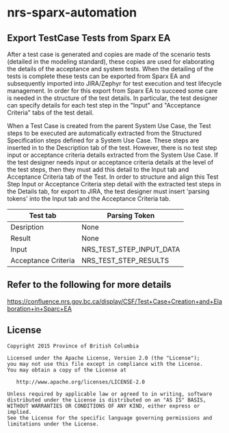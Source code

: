 # nrs-sparx-automation

## Export TestCase Tests from Sparx EA

After a test case is generated and copies are made of the scenario tests
(detailed in the modeling standard), these copies are used for elaborating the
details of the acceptance and system tests. When the detailing of the tests is
complete these tests can be exported from Sparx EA and subsequently imported
into JIRA/Zephyr for test execution and test lifecycle management. In order for
this export from Sparx EA to succeed some care is needed in the structure of the
test details. In particular, the test designer can specify details for each test
step in the "Input" and "Acceptance Criteria" tabs of the test detail.

When a Test Case is created from the parent System Use Case, the Test steps to
be executed are automatically extracted from the Structured Specification steps
defined for a System Use Case. These steps are inserted in to the Description
tab of the test. However, there is no test step input or acceptance criteria
details extracted from the System Use Case. If the test designer needs input or
acceptance criteria details at the level of the test steps, then they must add
this detail to the Input tab and Acceptance Criteria tab of the Test. In order
to structure and align this Test Step Input or Acceptance Criteria step detail
with the extracted test steps in the Details tab, for export to JIRA, the test
designer must insert 'parsing tokens' into the Input tab and the Acceptance
Criteria tab.

Test tab            | Parsing Token
------------------- | -------------
Desription          |  None
Result              | None
Input               | NRS_TEST_STEP_INPUT_DATA
Acceptance Criteria |  NRS_TEST_STEP_RESULTS


## Refer to the following for more details
https://confluence.nrs.gov.bc.ca/display/CSF/Test+Case+Creation+and+Elaboration+in+Sparc+EA

## License

    Copyright 2015 Province of British Columbia

    Licensed under the Apache License, Version 2.0 (the "License");
    you may not use this file except in compliance with the License.
    You may obtain a copy of the License at

       http://www.apache.org/licenses/LICENSE-2.0

    Unless required by applicable law or agreed to in writing, software
    distributed under the License is distributed on an "AS IS" BASIS,
    WITHOUT WARRANTIES OR CONDITIONS OF ANY KIND, either express or implied.
    See the License for the specific language governing permissions and
    limitations under the License.
